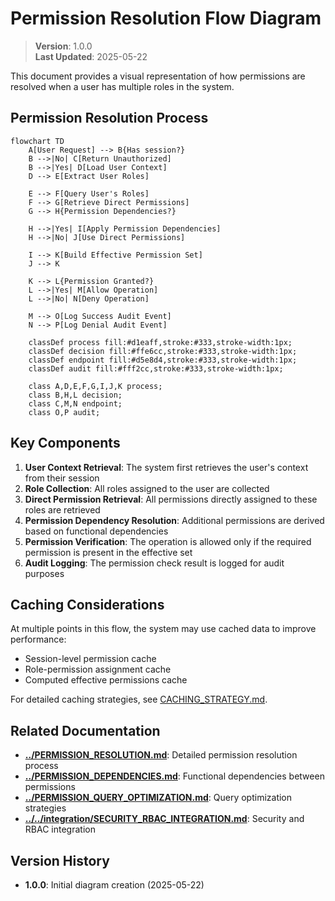 
# Permission Resolution Flow Diagram

> **Version**: 1.0.0  
> **Last Updated**: 2025-05-22

This document provides a visual representation of how permissions are resolved when a user has multiple roles in the system.

## Permission Resolution Process

```mermaid
flowchart TD
    A[User Request] --> B{Has session?}
    B -->|No| C[Return Unauthorized]
    B -->|Yes| D[Load User Context]
    D --> E[Extract User Roles]
    
    E --> F[Query User's Roles]
    F --> G[Retrieve Direct Permissions]
    G --> H{Permission Dependencies?}
    
    H -->|Yes| I[Apply Permission Dependencies]
    H -->|No| J[Use Direct Permissions]
    
    I --> K[Build Effective Permission Set]
    J --> K
    
    K --> L{Permission Granted?}
    L -->|Yes| M[Allow Operation]
    L -->|No| N[Deny Operation]
    
    M --> O[Log Success Audit Event]
    N --> P[Log Denial Audit Event]
    
    classDef process fill:#d1eaff,stroke:#333,stroke-width:1px;
    classDef decision fill:#ffe6cc,stroke:#333,stroke-width:1px;
    classDef endpoint fill:#d5e8d4,stroke:#333,stroke-width:1px;
    classDef audit fill:#fff2cc,stroke:#333,stroke-width:1px;
    
    class A,D,E,F,G,I,J,K process;
    class B,H,L decision;
    class C,M,N endpoint;
    class O,P audit;
```

## Key Components

1. **User Context Retrieval**: The system first retrieves the user's context from their session
2. **Role Collection**: All roles assigned to the user are collected
3. **Direct Permission Retrieval**: All permissions directly assigned to these roles are retrieved
4. **Permission Dependency Resolution**: Additional permissions are derived based on functional dependencies
5. **Permission Verification**: The operation is allowed only if the required permission is present in the effective set
6. **Audit Logging**: The permission check result is logged for audit purposes

## Caching Considerations

At multiple points in this flow, the system may use cached data to improve performance:

- Session-level permission cache
- Role-permission assignment cache
- Computed effective permissions cache

For detailed caching strategies, see [CACHING_STRATEGY.md](../CACHING_STRATEGY.md).

## Related Documentation

- **[../PERMISSION_RESOLUTION.md](../PERMISSION_RESOLUTION.md)**: Detailed permission resolution process
- **[../PERMISSION_DEPENDENCIES.md](../PERMISSION_DEPENDENCIES.md)**: Functional dependencies between permissions
- **[../PERMISSION_QUERY_OPTIMIZATION.md](../PERMISSION_QUERY_OPTIMIZATION.md)**: Query optimization strategies
- **[../../integration/SECURITY_RBAC_INTEGRATION.md](../../integration/SECURITY_RBAC_INTEGRATION.md)**: Security and RBAC integration

## Version History

- **1.0.0**: Initial diagram creation (2025-05-22)
